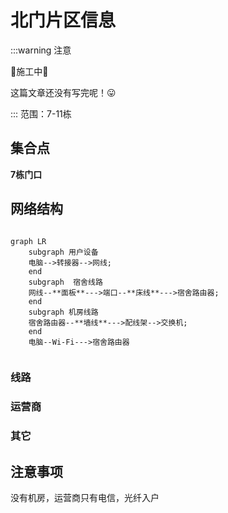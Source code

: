 # 北门片区信息
:::warning 注意

🚧施工中🚧

这篇文章还没有写完呢！😛

:::
范围：7-11栋
## 集合点
**7栋门口**
## 网络结构
```mermaid

graph LR
    subgraph 用户设备
    电脑-->转接器-->网线;
    end
    subgraph  宿舍线路 
    网线--**面板**--->端口--**床线**--->宿舍路由器;
    end
    subgraph 机房线路
    宿舍路由器--**墙线**--->配线架-->交换机;
    end
    电脑--Wi-Fi--->宿舍路由器
    
```
### 线路
### 运营商
### 其它
## 注意事项

没有机房，运营商只有电信，光纤入户
